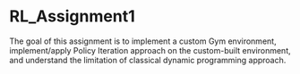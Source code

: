 # RL_Assignment1
The goal of this assignment is to implement a custom Gym environment, implement/apply Policy Iteration approach on the custom-built environment, and understand the limitation of classical dynamic programming approach.
